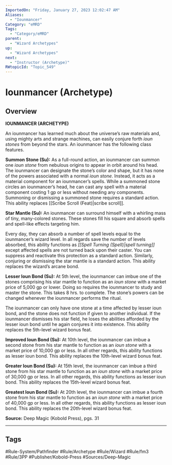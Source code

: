 ```yaml
---
ImportedOn: "Friday, January 27, 2023 12:02:47 AM"
Aliases:
  - "Iounmancer"
Category: "eMRD"
Tags:
  - "Category/eMRD"
parent:
  - "Wizard Archetypes"
up:
  - "Wizard Archetypes"
next:
  - "Instructor (Archetype)"
RWtopicId: "Topic_549"
---
```

# Iounmancer (Archetype)
## Overview
**IOUNMANCER (ARCHETYPE)**

An iounmancer has learned much about the universe’s raw materials and, using mighty arts and strange machines, can easily conjure forth *ioun stones* from beyond the stars. An iounmancer has the following class features. 

**Summon Stone (Su):** As a full-round action, an iounmancer can summon one *ioun stone* from nebulous origins to appear in orbit around his head. The iounmancer can designate the stone’s color and shape, but it has none of the powers associated with a normal *ioun stone*. Instead, it acts as a material component for an iounmancer’s spells. While a summoned stone circles an iounmancer’s head, he can cast any spell with a material component costing 1 gp or less without needing any components. Summoning or dismissing a summoned stone requires a standard action. This ability replaces [[Scribe Scroll (Feat)|scribe scroll]]. 

**Star Mantle (Su):** An iounmancer can surround himself with a whirling mass of tiny, many-colored stones. These stones fill his square and absorb spells and spell-like effects targeting him. 

Every day, they can absorb a number of spell levels equal to the iounmancer’s wizard level. In all regards save the number of levels absorbed, this ability functions as *[[Spell Turning (Spell)|spell turning]]* except affected spells are not turned back upon their caster. You can suppress and reactivate this protection as a standard action. Similarly, conjuring or dismissing the star mantle is a standard action. This ability replaces the wizard’s arcane bond. 

**Lesser Ioun Bond (Su):** At 5th level, the iounmancer can imbue one of the stones comprising his star mantle to function as an *ioun stone* with a market price of 5,000 gp or lower. Doing so requires the iounmancer to study and master the stone. This takes 8 hrs. to complete. The stone’s powers can be changed whenever the iounmancer performs the ritual. 

The iounmancer can only have one stone at a time affected by lesser ioun bond, and the stone does not function if given to another individual. If the iounmancer dismisses his star field, he loses the abilities afforded by the lesser ioun bond until he again conjures it into existence. This ability replaces the 5th-level wizard bonus feat. 

**Improved Ioun Bond (Su):** At 10th level, the iounmancer can imbue a second stone from his star mantle to function as an *ioun stone* with a market price of 10,000 gp or less. In all other regards, this ability functions as lesser ioun bond. This ability replaces the 10th-level wizard bonus feat. 

**Greater Ioun Bond (Su):** At 15th level, the iounmancer can imbue a third stone from his star mantle to function as an *ioun stone* with a market price of 30,000 gp or less. In all other regards, this ability functions as lesser ioun bond. This ability replaces the 15th-level wizard bonus feat. 

**Greatest Ioun Bond (Su):** At 20th level, the iounmancer can imbue a fourth stone from his star mantle to function as an *ioun stone* with a market price of 40,000 gp or less. In all other regards, this ability functions as lesser ioun bond. This ability replaces the 20th-level wizard bonus feat. 

**Source:** Deep Magic (Kobold Press), pgs. 31


---
## Tags
#Rule-System/Pathfinder #Rule/Archetype #Rule/Wizard #Rule/fm3 #Rule/3PP #Publisher/Kobold-Press #Sources/Deep-Magic

